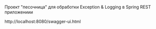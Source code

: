 Проект "песочница" для обработки Exception & Logging в Spring REST приложениии

http://localhost:8080/swagger-ui.html